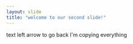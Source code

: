 ```yaml
--- 
layout: slide
title: "welcome to our second slide!"
---
```

text
left arrow to go back
I'm copying everything
